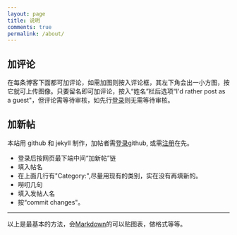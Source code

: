 ```yaml
---
layout: page
title: 说明
comments: true
permalink: /about/
---
```

## 加评论
在每条博客下面都可加评论，如需加图则按入评论框，其左下角会出一小方图，按它就可上传图像。只要留名即可加评论，按入“姓名”栏后选项“I'd rather post as a guest"，但评论需等待审核，如先行[登录](https://disqus.com/profile/login/)则无需等待审核。  

   
## 加新帖  
本站用 github 和 jekyll 制作，加帖者需[登录](https://github.com/login)github, 或需[注册](https://github.com/join)在先。    
 * 登录后按网页最下端中间“加新帖”链   
 * 填入帖名    
 * 在上面几行有"Category:",尽量用现有的类别，实在没有再填新的。  
 * 嘮叨几句   
 * 填入发帖人名
 * 按“commit changes"。  
        
-------
以上是最基本的方法，会[Markdown](http://www.jianshu.com/p/q81RER)的可以贴图表，做格式等等。

